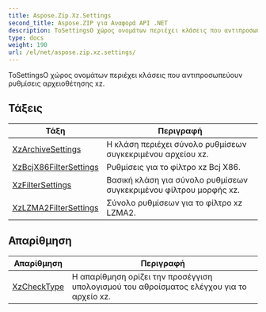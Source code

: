 ```yaml
---
title: Aspose.Zip.Xz.Settings
second_title: Aspose.ZIP για Αναφορά API .NET
description: ΤοSettingsΟ χώρος ονομάτων περιέχει κλάσεις που αντιπροσωπεύουν ρυθμίσεις αρχειοθέτησης xz.
type: docs
weight: 190
url: /el/net/aspose.zip.xz.settings/
---
```

ΤοSettingsΟ χώρος ονομάτων περιέχει κλάσεις που αντιπροσωπεύουν ρυθμίσεις αρχειοθέτησης xz.

## Τάξεις

| Τάξη | Περιγραφή |
| --- | --- |
| [XzArchiveSettings](./xzarchivesettings/) | Η κλάση περιέχει σύνολο ρυθμίσεων συγκεκριμένου αρχείου xz. |
| [XzBcjX86FilterSettings](./xzbcjx86filtersettings/) | Ρυθμίσεις για το φίλτρο xz Bcj X86. |
| [XzFilterSettings](./xzfiltersettings/) | Βασική κλάση για σύνολο ρυθμίσεων συγκεκριμένου φίλτρου μορφής xz. |
| [XzLZMA2FilterSettings](./xzlzma2filtersettings/) | Σύνολο ρυθμίσεων για το φίλτρο xz LZMA2. |
## Απαρίθμηση

| Απαρίθμηση | Περιγραφή |
| --- | --- |
| [XzCheckType](./xzchecktype/) | Η απαρίθμηση ορίζει την προσέγγιση υπολογισμού του αθροίσματος ελέγχου για το αρχείο xz. |



